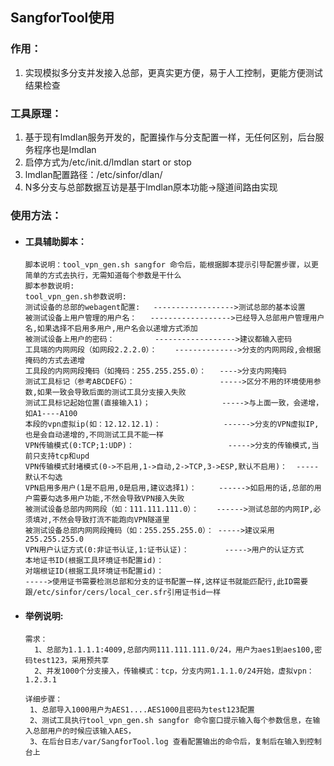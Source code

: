 ## SangforTool使用

### **作用：**

1. 实现模拟多分支并发接入总部，更真实更方便，易于人工控制，更能方便测试结果检查

### **工具原理：**

1. 基于现有lmdlan服务开发的，配置操作与分支配置一样，无任何区别，后台服务程序也是lmdlan
2. 启停方式为/etc/init.d/lmdlan start or stop
3. lmdlan配置路径：/etc/sinfor/dlan/
4. N多分支与总部数据互访是基于lmdlan原本功能-&gt;隧道间路由实现

### 使用方法：

* #### 工具辅助脚本：

  ```
  脚本说明：tool_vpn_gen.sh sangfor 命令后，能根据脚本提示引导配置步骤，以更简单的方式去执行，无需知道每个参数是干什么
  脚本参数说明:
  tool_vpn_gen.sh参数说明:
  测试设备的总部的webagent配置:   ------------------>测试总部的基本设置
  被测试设备上用户管理的用户名：   ------------------>已经导入总部用户管理用户名,如果选择不启用多用户,用户名会以递增方式添加
  被测试设备上用户的密码：         ------------------>建议都输入密码
  工具端的内网网段（如网段2.2.2.0）：    -------------->分支的内网网段,会根据掩码的方式去递增
  工具段的内网网段掩码（如掩码：255.255.255.0）：   ---->分支内网掩码
  测试工具标记（参考ABCDEFG）：                   ----->区分不用的环境使用参数,如果一致会导致后面的测试工具分支接入失败
  测试工具标记起始位置(直接输入1)；                ----->与上面一致，会递增，如A1----A100
  本段的vpn虚拟ip(如：12.12.12.1)：              ------>分支的VPN虚拟IP,也是会自动递增的,不同测试工具不能一样
  VPN传输模式(0:TCP;1:UDP)：                     ----->分支的传输模式,当前只支持tcp和upd
  VPN传输模式封堵模式(0->不启用,1->自动,2->TCP,3->ESP,默认不启用)：  -----默认不勾选
  VPN启用多用户(1是不启用,0是启用,建议选择1)：     ------>如启用的话,总部的用户需要勾选多用户功能,不然会导致VPN接入失败            
  被测试设备总部内网网段（如：111.111.111.0）：    ------>测试总部的内网IP,必须填对,不然会导致打流不能跑向VPN隧道里
  被测试设备总部内网网段掩码（如：255.255.255.0）： ----->建议采用255.255.255.0
  VPN用户认证方式(0:非证书认证,1:证书认证)：        ----->用户的认证方式
  本地证书ID(根据工具环境证书配置id)：              
  对端根证ID(根据工具环境证书配置id)：
  ----->使用证书需要检测总部和分支的证书配置一样,这样证书就能匹配行,此ID需要跟/etc/sinfor/cers/local_cer.sfr引用证书id一样
  ```
* #### 举例说明:

  ```
  需求：
    1、总部为1.1.1.1:4009,总部内网111.111.111.0/24，用户为aes1到aes100,密码test123，采用预共享
    2、并发1000个分支接入，传输模式：tcp，分支内网1.1.1.0/24开始，虚拟vpn：1.2.3.1

  详细步骤：
   1、总部导入1000用户为AES1....AES1000且密码为test123配置
   2、测试工具执行tool_vpn_gen.sh sangfor 命令窗口提示输入每个参数信息，在输入总部用户的时候应该输入AES，
   3、在后台日志/var/SangforTool.log 查看配置输出的命令后，复制后在输入到控制台上
  ```




